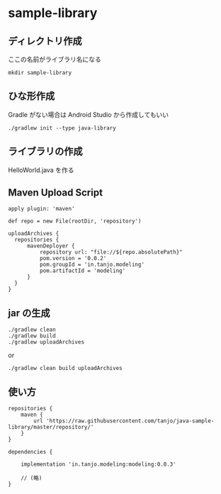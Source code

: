 # sample-library

## ディレクトリ作成

ここの名前がライブラリ名になる

```
mkdir sample-library
```

## ひな形作成

Gradle がない場合は Android Studio から作成してもいい

```
./gradlew init --type java-library
```

## ライブラリの作成

HelloWorld.java を作る

## Maven Upload Script

```
apply plugin: 'maven'

def repo = new File(rootDir, 'repository')

uploadArchives {
  repositories {
      mavenDeployer {
          repository url: "file://${repo.absolutePath}"
          pom.version = '0.0.2'
          pom.groupId = 'in.tanjo.modeling'
          pom.artifactId = 'modeling'
      }
  }
}
```

## jar の生成

```
./gradlew clean 
./gradlew build
./gradlew uploadArchives
```

or

```
./gradlew clean build uploadArchives 
```

## 使い方

```
repositories {
    maven {
        url 'https://raw.githubusercontent.com/tanjo/java-sample-library/master/repository/'
    }
}
 
dependencies {

    implementation 'in.tanjo.modeling:modeling:0.0.3'

    // (略)
}
```

